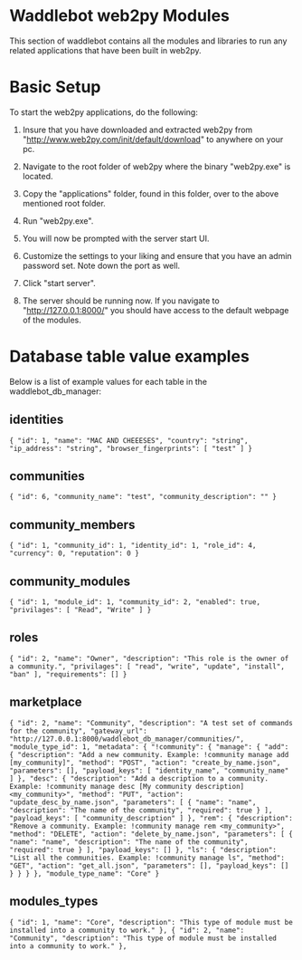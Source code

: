 # Waddlebot web2py Modules

This section of waddlebot contains all the modules and libraries to run any related applications that have been built in web2py.

# Basic Setup

To start the web2py applications, do the following:

1. Insure that you have downloaded and extracted web2py from "http://www.web2py.com/init/default/download" to anywhere on your pc.

2. Navigate to the root folder of web2py where the binary "web2py.exe" is located.

3. Copy the "applications" folder, found in this folder, over to the above mentioned root folder.

4. Run "web2py.exe".

5. You will now be prompted with the server start UI. 

6. Customize the settings to your liking and ensure that you have an admin password set. Note down the port as well.

7. Click "start server".

8. The server should be running now. If you navigate to "http://127.0.0.1:8000/" you should have access to the default webpage of the modules.

# Database table value examples

Below is a list of example values for each table in the waddlebot_db_manager:

## identities

`{
    "id": 1,
    "name": "MAC AND CHEEESES",
    "country": "string",
    "ip_address": "string",
    "browser_fingerprints": [
        "test"
    ]
}`

## communities

`{
    "id": 6,
    "community_name": "test",
    "community_description": ""
}`

## community_members

`{
    "id": 1,
    "community_id": 1,
    "identity_id": 1,
    "role_id": 4,
    "currency": 0,
    "reputation": 0
}`

## community_modules

`{
    "id": 1,
    "module_id": 1,
    "community_id": 2,
    "enabled": true,
    "privilages": [
        "Read", "Write"
    ]
}`

## roles

`{
    "id": 2,
    "name": "Owner",
    "description": "This role is the owner of a community.",
    "privilages": [
        "read",
        "write",
        "update",
        "install",
        "ban"
    ],
    "requirements": []
}`

## marketplace

`{
    "id": 2,
    "name": "Community",
    "description": "A test set of commands for the community",
    "gateway_url": "http://127.0.0.1:8000/waddlebot_db_manager/communities/",
    "module_type_id": 1,
    "metadata": {
        "!community": {
            "manage": {
                "add": {
                    "description": "Add a new community. Example: !community manage add [my_community]",
                    "method": "POST",
                    "action": "create_by_name.json",
                    "parameters": [],
                    "payload_keys": [
                        "identity_name",
                        "community_name"
                    ]
                },
                "desc": {
                    "description": "Add a description to a community. Example: !community manage desc [My community description] <my_community>",
                    "method": "PUT",
                    "action": "update_desc_by_name.json",
                    "parameters": [
                        {
                            "name": "name",
                            "description": "The name of the community",
                            "required": true
                        }
                    ],
                    "payload_keys": [
                        "community_description"
                    ]
                },
                "rem": {
                    "description": "Remove a community. Example: !community manage rem <my_community>",
                    "method": "DELETE",
                    "action": "delete_by_name.json",
                    "parameters": [
                        {
                            "name": "name",
                            "description": "The name of the community",
                            "required": true
                        }
                    ],
                    "payload_keys": []
                },
                "ls": {
                    "description": "List all the communities. Example: !community manage ls",
                    "method": "GET",
                    "action": "get_all.json",
                    "parameters": [],
                    "payload_keys": []
                }
            }
        }
    },
    "module_type_name": "Core"
}`

## modules_types

`{
    "id": 1,
    "name": "Core",
    "description": "This type of module must be installed into a community to work."
},
{
    "id": 2,
    "name": "Community",
    "description": "This type of module must be installed into a community to work."
},`
